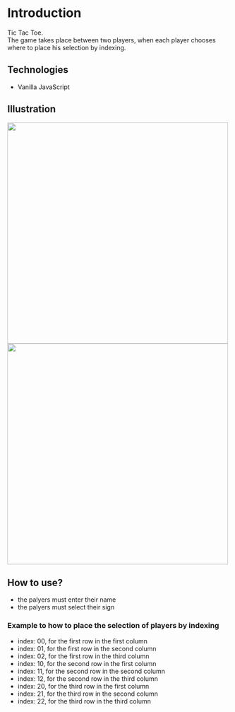 # Introduction
Tic Tac Toe.
<br/>
The game takes place between two players,
when each player chooses where to place his selection by indexing.

## Technologies
- Vanilla JavaScript

## Illustration
<img src="https://user-images.githubusercontent.com/56726154/74054672-1f529400-49e7-11ea-9e3d-61247ff2ac87.png" width="500"/>
<img src="https://user-images.githubusercontent.com/56726154/74047765-88cba600-49d9-11ea-9bfc-630079062f8d.png" width="500"/>

## How to use?
- the palyers must enter their name
- the palyers must select their sign

### Example to how to place the selection of players by indexing
- index: 00, for the first row in the first column
- index: 01, for the first row in the second column
- index: 02, for the first row in the third column
- index: 10, for the second row in the first column
- index: 11, for the second row in the second column
- index: 12, for the second row in the third column
- index: 20, for the third row in the first column
- index: 21, for the third row in the second column
- index: 22, for the third row in the third column
